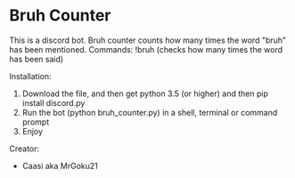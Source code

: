 # Bruh Counter
This is a discord bot. Bruh counter counts how many times the word "bruh" has been mentioned. Commands: !bruh (checks how many times the word has been said) 

Installation:

1. Download the file, and then get python 3.5 (or higher) and then pip install discord.py
2. Run the bot (python bruh_counter.py) in a shell, terminal or command prompt
3. Enjoy

Creator:
- Caasi aka MrGoku21 
